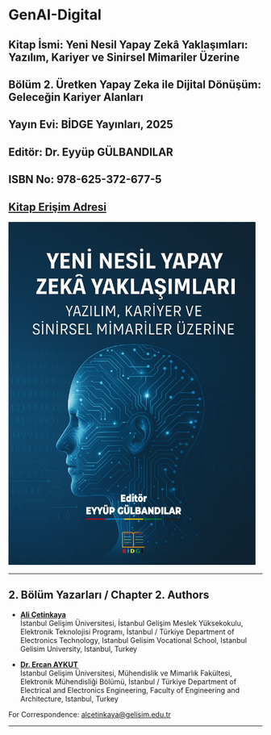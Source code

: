 # GenAI-Digital

## Kitap İsmi: Yeni Nesil Yapay Zekâ Yaklaşımları: Yazılım, Kariyer ve Sinirsel Mimariler Üzerine

## Bölüm 2. Üretken Yapay Zeka ile Dijital Dönüşüm: Geleceğin Kariyer Alanları

## Yayın Evi: BİDGE Yayınları, 2025

## Editör: Dr. Eyyüp GÜLBANDILAR

## ISBN No: 978-625-372-677-5

## [Kitap Erişim Adresi](https://panel.bidgecongress.org/doi-8468946834)

![AlternatifMetin](https://github.com/acetinkaya/GenAI-Digital/blob/main/kapak1.png)

----    

## 2. Bölüm Yazarları / Chapter 2. Authors     

- [**Ali Çetinkaya**](https://scholar.google.com.tr/citations?user=XSEW-NcAAAAJ)    
  İstanbul Gelişim Üniversitesi, İstanbul Gelişim Meslek Yüksekokulu, Elektronik Teknolojisi Programı, İstanbul / Türkiye
  Department of Electronics Technology, Istanbul Gelisim Vocational School, Istanbul Gelisim University, Istanbul, Turkey

- [**Dr. Ercan AYKUT**](https://scholar.google.com/citations?hl=tr&user=RgLwcksAAAAJ)    
  İstanbul Gelişim Üniversitesi, Mühendislik ve Mimarlık Fakültesi, Elektronik Mühendisliği Bölümü, İstanbul / Türkiye
  Department of Electrical and Electronics Engineering, Faculty of Engineering and Architecture, Istanbul, Turkey

For Correspondence: alcetinkaya@gelisim.edu.tr   

---   
   
